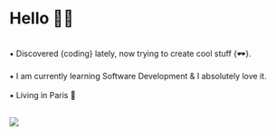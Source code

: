 # Hello 🖖🏼
<br />
▪️ Discovered {coding} lately, now trying to create cool stuff {🕶}. 
<br />
<br />
▪️ I am currently learning Software Development & I absolutely love it.
<br />
<br />
▪️ Living in Paris 📍
<br />
<br />

![](https://media.giphy.com/media/QWkuGmMgphvmE/giphy.gif)

